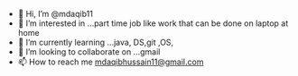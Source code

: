 - 👋 Hi, I’m @mdaqib11
- 👀 I’m interested in ...part time job like work that can be done on laptop at home 
- 🌱 I’m currently learning ...java, DS,git ,OS,
- 💞️ I’m looking to collaborate on ...gmail
- 📫 How to reach me mdaqibhussain11@gmail.com

<!---
mdaqib11/mdaqib11 is a ✨ special ✨ repository because its `README.md` (this file) appears on your GitHub profile.
You can click the Preview link to take a look at your changes.
--->
